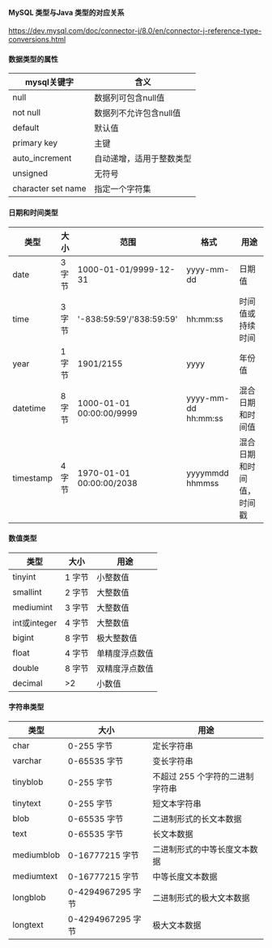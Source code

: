 #### MySQL 类型与Java 类型的对应关系
https://dev.mysql.com/doc/connector-j/8.0/en/connector-j-reference-type-conversions.html

#### 数据类型的属性
| mysql关键字        | 含义                     |
| ------------------ | ------------------------ |
| null               | 数据列可包含null值       |
| not null           | 数据列不允许包含null值   |
| default            | 默认值                   |
| primary key        | 主键                     |
| auto_increment     | 自动递增，适用于整数类型 |
| unsigned           | 无符号                   |
| character set name | 指定一个字符集           |

#### 日期和时间类型
| 类型      | 大小   | 范围                     | 格式                | 用途                     |
| --------- | ------ | ------------------------ | ------------------- | ------------------------ |
| date      | 3 字节 | 1000-01-01/9999-12-31    | yyyy-mm-dd          | 日期值                   |
| time      | 3 字节 | '-838:59:59'/'838:59:59' | hh:mm:ss            | 时间值或持续时间         |
| year      | 1 字节 | 1901/2155                | yyyy                | 年份值                   |
| datetime  | 8 字节 | 1000-01-01 00:00:00/9999 | yyyy-mm-dd hh:mm:ss | 混合日期和时间值         |
| timestamp | 4 字节 | 1970-01-01 00:00:00/2038 | yyyymmdd hhmmss     | 混合日期和时间值，时间戳 |


#### 数值类型
| 类型         | 大小   | 用途           |
| ------------ | ------ | -------------- |
| tinyint      | 1 字节 | 小整数值       |
| smallint     | 2 字节 | 大整数值       |
| mediumint    | 3 字节 | 大整数值       |
| int或integer | 4 字节 | 大整数值       |
| bigint       | 8 字节 | 极大整数值     |
| float        | 4 字节 | 单精度浮点数值 |
| double       | 8 字节 | 双精度浮点数值 |
| decimal      | >2     | 小数值         |


#### 字符串类型
| 类型       | 大小              | 用途                            |
| ---------- | ----------------- | ------------------------------- |
| char       | 0-255 字节        | 定长字符串                      |
| varchar    | 0-65535 字节      | 变长字符串                      |
| tinyblob   | 0-255 字节        | 不超过 255 个字符的二进制字符串 |
| tinytext   | 0-255 字节        | 短文本字符串                    |
| blob       | 0-65535 字节      | 二进制形式的长文本数据          |
| text       | 0-65535 字节      | 长文本数据                      |
| mediumblob | 0-16777215 字节   | 二进制形式的中等长度文本数据    |
| mediumtext | 0-16777215 字节   | 中等长度文本数据                |
| longblob   | 0-4294967295 字节 | 二进制形式的极大文本数据        |
| longtext   | 0-4294967295 字节 | 极大文本数据                    |
